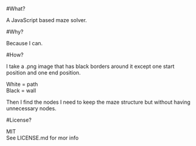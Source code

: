 #What?

A JavaScript based maze solver.

#Why?

Because I can.

#How?

I take a .png image that has black borders around it except one start position and one end position.

White = path  
Black = wall 

Then I find the nodes I need to keep the maze structure but without having unnecessary nodes.

#License?

MIT  
See LICENSE.md for mor info